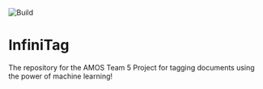 
![Build](https://github.com/AMOS-5/clinkle/workflows/Build/badge.svg)

# InfiniTag
The repository for the AMOS Team 5 Project for tagging
documents using the power of machine learning!

